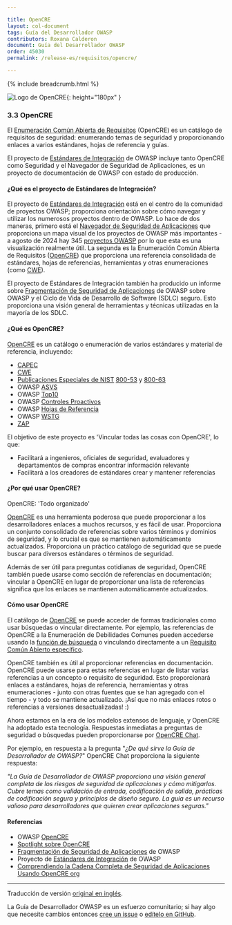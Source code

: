 ```yaml
---

title: OpenCRE
layout: col-document
tags: Guía del Desarrollador OWASP
contributors: Roxana Calderon
document: Guía del Desarrollador OWASP
order: 45030
permalink: /release-es/requisitos/opencre/

---
```


{% include breadcrumb.html %}

![Logo de OpenCRE](../../../assets/images/logos/opencre.png "OWASP OpenCRE"){: height="180px" }

### 3.3 OpenCRE

El [Enumeración Común Abierta de Requisitos][opencre] (OpenCRE) es un catálogo de requisitos de seguridad:
enumerando temas de seguridad y proporcionando enlaces a varios estándares, hojas de referencia y guías.

El proyecto de [Estándares de Integración][intstand] de OWASP incluye tanto OpenCRE como Seguridad
y el Navegador de Seguridad de Aplicaciones, es un proyecto de documentación de OWASP con estado de producción.

#### ¿Qué es el proyecto de Estándares de Integración?

El proyecto de [Estándares de Integración][intstand] está en el centro de la comunidad de proyectos OWASP;
proporciona orientación sobre cómo navegar y utilizar los numerosos proyectos dentro de OWASP.
Lo hace de dos maneras, primero está el [Navegador de Seguridad de Aplicaciones][intstand] que proporciona un mapa visual
de los proyectos de OWASP más importantes - a agosto de 2024 hay 345 [proyectos OWASP][projects]
por lo que esta es una visualización realmente útil.
La segunda es la Enumeración Común Abierta de Requisitos ([OpenCRE][opencre])
que proporciona una referencia consolidada de
estándares, hojas de referencias, herramientas y otras enumeraciones (como [CWE][cwe]).

El proyecto de Estándares de Integración también ha producido un informe
sobre [Fragmentación de Seguridad de Aplicaciones][sdlc] de OWASP
sobre OWASP y el Ciclo de Vida de Desarrollo de Software (SDLC) seguro.
Esto proporciona una visión general de herramientas y técnicas utilizadas en la mayoría de los SDLC.

#### ¿Qué es OpenCRE?

[OpenCRE][opencre] es un catálogo o enumeración de varios estándares y material de referencia, incluyendo:

* [CAPEC][capecocre]
* [CWE][cweocre]
* [Publicaciones Especiales de NIST][nist] [800-53][nist53] y [800-63][nist63]
* OWASP [ASVS][asvs]
* OWASP [Top10][top10ocre]
* OWASP [Controles Proactivos][proactiveocre]
* OWASP [Hojas de Referencia][csocre]
* OWASP [WSTG][wstgocre]
* [ZAP][zapocre]

El objetivo de este proyecto es 'Vincular todas las cosas con OpenCRE', lo que:

* Facilitará a ingenieros, oficiales de seguridad, evaluadores y departamentos de compras encontrar información relevante
* Facilitará a los creadores de estándares crear y mantener referencias

#### ¿Por qué usar OpenCRE?

OpenCRE: 'Todo organizado'

[OpenCRE][opencre] es una herramienta poderosa que puede proporcionar a los desarrolladores enlaces a muchos recursos,
y es fácil de usar.
Proporciona un conjunto consolidado de referencias sobre varios términos y dominios de seguridad,
y lo crucial es que se mantienen automáticamente actualizados.
Proporciona un práctico catálogo de seguridad que se puede buscar para diversos estándares o términos de seguridad.

Además de ser útil para preguntas cotidianas de seguridad,
OpenCRE también puede usarse como sección de referencias en documentación;
vincular a OpenCRE en lugar de proporcionar una lista de referencias significa
que los enlaces se mantienen automáticamente actualizados.

#### Cómo usar OpenCRE

El catálogo de [OpenCRE][opencre] se puede acceder de formas tradicionales como usar búsquedas o vincular directamente.
Por ejemplo, las referencias de OpenCRE a la Enumeración de Debilidades Comunes pueden accederse
usando la [función de búsqueda][cweocre]
o vinculando directamente a un [Requisito Común Abierto específico][cwe1002].

OpenCRE también es útil al proporcionar referencias en documentación.
OpenCRE puede usarse para estas referencias en lugar de listar varias referencias a un concepto o requisito de seguridad.
Esto proporcionará enlaces a estándares, hojas de referencia, herramientas y otras enumeraciones -
junto con otras fuentes que se han agregado con el tiempo - y todo se mantiene actualizado.
¡Así que no más enlaces rotos o referencias a versiones desactualizadas! :)

Ahora estamos en la era de los modelos extensos de lenguaje, y OpenCRE ha adoptado esta tecnología.
Respuestas inmediatas a preguntas de seguridad o búsquedas pueden proporcionarse por [OpenCRE Chat][opencrechat].

Por ejemplo, en respuesta a la pregunta "_¿De qué sirve la Guía de Desarrollador de OWASP?_"
OpenCRE Chat proporciona la siguiente respuesta:

_"La Guía de Desarrollador de OWASP proporciona una visión general completa de los riesgos de seguridad de aplicaciones_
_y cómo mitigarlos._
_Cubre temas como validación de entrada, codificación de salida, prácticas de codificación segura_
_y principios de diseño seguro._
_La guía es un recurso valioso para desarrolladores que quieren crear aplicaciones seguras."_

#### Referencias

* OWASP [OpenCRE][opencre]
* [Spotlight sobre OpenCRE][spotlight28]
* [Fragmentación de Seguridad de Aplicaciones][sdlc] de OWASP
* Proyecto de [Estándares de Integración][intstand] de OWASP
* [Comprendiendo la Cadena Completa de Seguridad de Aplicaciones Usando OpenCRE org][opencretalk]

----
Traducción de versión [original en inglés][release0503].

La Guía de Desarrollador OWASP es un esfuerzo comunitario; si hay algo que necesite cambios
entonces [cree un issue][issue0503] o [edítelo en GitHub][edit0503].

[release0503]: https://github.com/OWASP/www-project-developer-guide/blob/main/release/05-requirements/03-opencre.md
[asvs]: https://owasp.org/www-project-application-security-verification-standard/
[capecocre]: https://opencre.org/search/CAPEC
[csocre]: https://opencre.org/search/OWASP%20Cheat%20Sheets
[cweocre]: https://opencre.org/search/CWE
[cwe]: https://cwe.mitre.org/
[cwe1002]: https://www.opencre.org/node/standard/CWE/sectionid/1002
[edit0503]: https://github.com/OWASP/www-project-developer-guide/blob/main/draft/05-requirements/03-opencre.md
[intstand]: https://owasp.org/www-project-integration-standards/
[issue0503]: https://github.com/OWASP/www-project-developer-guide/issues/new?labels=content&template=request.md&title=Update:%2005-requirements/03-opencre
[nist]: https://csrc.nist.gov/
[nist53]: https://www.nist.gov/privacy-framework/nist-privacy-framework-and-cybersecurity-framework-nist-special-publication-800-53
[nist63]: https://pages.nist.gov/800-63-3/
[opencre]: https://www.opencre.org/
[opencrechat]: https://www.opencre.org/chatbot
[opencretalk]: https://www.youtube.com/watch?v=VPOkT9quve0
[proactiveocre]: https://www.opencre.org/search/Proactive%20Controls
[projects]: https://owasp.org/projects/
[sdlc]: https://owasp.org/www-project-integration-standards/writeups/owasp_in_sdlc/
[spotlight28]: https://www.youtube.com/watch?v=TwNroVARmB0&list=PLUKo5k_oSrfOTl27gUmk2o-NBKvkTGw0T
[top10ocre]: https://www.opencre.org/search/OWASP%20Top%2010
[wstgocre]: https://opencre.org/search/WSTG
[zapocre]: https://opencre.org/search/ZAP
